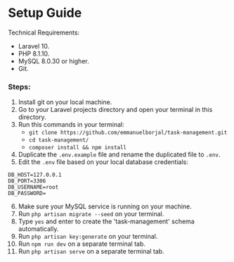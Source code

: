 # Setup Guide

Technical Requirements:

- Laravel 10.
- PHP 8.1.10.
- MySQL 8.0.30 or higher.
- Git.

### Steps:

1. Install git on your local machine.
2. Go to your Laravel projects directory and open your terminal in this directory.
3. Run this commands in your terminal: 
    - ```git clone https://github.com/emmanuelborjal/task-management.git```
    - ```cd task-management/```
    - ```composer install && npm install```
4. Duplicate the ```.env.example``` file and rename the duplicated file to ```.env```.
5. Edit the ```.env``` file based on your local database credentials:
```
DB_HOST=127.0.0.1
DB_PORT=3306
DB_USERNAME=root
DB_PASSWORD=
```
6. Make sure your MySQL service is running on your machine.
7. Run ```php artisan migrate --seed``` on your terminal.
8. Type ```yes``` and enter to create the 'task-management' schema automatically.
9. Run ```php artisan key:generate``` on your terminal.
10. Run ```npm run dev``` on a separate terminal tab.
10. Run ```php artisan serve``` on a separate terminal tab.
